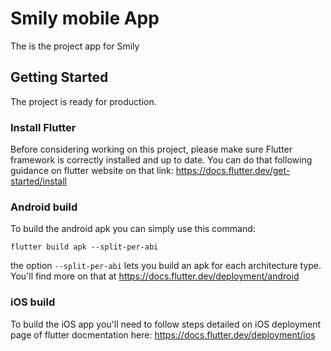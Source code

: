 # Smily mobile App

The is the project app for Smily 

## Getting Started

The project is ready for production.

### Install Flutter

Before considering working on this project, please make sure Flutter framework is correctly installed and up to date.
You can do that following guidance on flutter website on that link: https://docs.flutter.dev/get-started/install

### Android build

To build the android apk you can simply use this command: 

`flutter build apk --split-per-abi`

the option `--split-per-abi` lets you build an apk for each architecture type.
You'll find more on that at https://docs.flutter.dev/deployment/android

### iOS build

To build the iOS app you'll need to follow steps detailed on iOS deployment page of flutter docmentation here: https://docs.flutter.dev/deployment/ios
